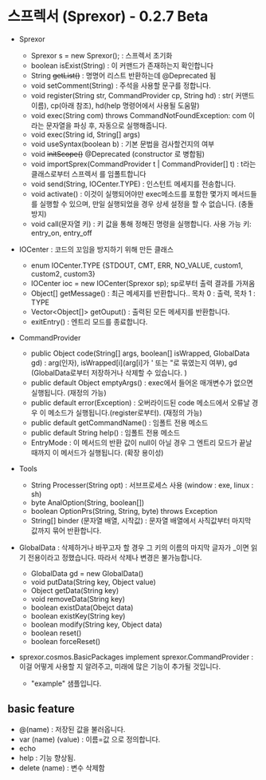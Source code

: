 # 스프렉서 (Sprexor) - 0.2.7 Beta
- Sprexor
  - Sprexor s = new Sprexor(); : 스프렉서 초기화
  - boolean isExist(String) : 이 커맨드가 존재하는지 확인합니다
  - String ~~getList()~~ : 명명어 리스트 반환하는데 @Deprecated 됨
  - void setComment(String) : 주석을 사용할 문구를 정합니다.
  - void register(String str, CommandProvider cp, String hd) : str( 커맨드 이름), cp(아래 참조), hd(help 명령어에서 사용될 도움말)
  - void exec(String com) throws CommandNotFoundException: com 이라는 문자열을 파싱 후, 자동으로 실행해줍니다.
  - void exec(String id, String[] args)
  - void useSyntax(boolean b) : 기본 문법을 검사할건지의 여부
  - void ~~initScope()~~ @Deprecated (constructor 로 병합됨)
  - void importSprex(CommandProvider t | CommandProvider[] t) : t라는 클래스로부터 스프렉서 를 임폴트합니다
  - void send(String, IOCenter.TYPE) : 인스턴트 메세지를 전송합니다.
  - void activate() : 이것이 실행되어야만 exec메소드를 포함한 몇가지 메서드들를 실행할 수 있으며, 만일 실행되었을 경우 상세 설정을 할 수 없습니다. (충돌 방지)
  - void call(문자열 키) : 키 값을 통해 정해진 명령을 실행합니다. 사용 가능 키: entry_on, entry_off

 - IOCenter : 코드의 꼬임을 방지하기 위해 만든 클래스
   - enum IOCenter.TYPE {STDOUT, CMT, ERR, NO_VALUE, custom1, custom2, custom3}
   - IOCenter ioc = new IOCenter(Sprexor sp); sp로부터 출력 결과를 가져옴
   - Object[] getMessage() : 최근 메세지를 반환합니다.. 목차 0 : 출력, 목차 1 : TYPE
   - Vector<Object[]> getOuput() : 출력된 모든 메세지를 반환합니다.
   - exitEntry() : 엔트리 모드를 종료합니다. 
 
  - CommandProvider
    - public Object code(String[] args, boolean[] isWrapped, GlobalData gd) : arg(인자), isWrapped[i](arg[i]가 ' 또는 "로 묶였는지 여부), gd (GlobalData로부터 저장하거나 삭제할 수 있습니다. )
    - public default Object emptyArgs() : exec에서 들어온 매개변수가 없으면 실행됩니다. (재정의 가능)
    - public default error(Exception) : 오버라이드된 code 메소드에서 오류날 경우 이 메소드가 실행됩니다.(register로부터). (재정의 가능)
    - public default getCommandName() : 임폴트 전용 메소드
    - public default String help() : 임폴트 전용 메소드
    - EntryMode : 이 메서드의 반환 값이 null이 아닐 경우 그 엔트리 모드가 끝날 때까지 이 메서드가 실행됩니다. (확장 용이성)

  - Tools
    - String Processer(String opt) : 서브프로세스 사용 (window : exe, linux : sh)
    - byte AnalOption(String, boolean[])
    - boolean OptionPrs(String, String, byte) throws Exception
    - String[] binder (문자열 배열, 시작값) : 문자열 배열에서 사직값부터 마지막 값까지 묶어 반환합니다.
    
  - GlobalData : 삭제하거나 바꾸고자 할 경우 그 키의 이름의 마지막 글자가 _이면 읽기 전용이라고 정했습니다. 따라서 삭제나 변경은 불가능합니다.
    - GlobalData gd = new GlobalData()
    - void putData(String key, Object value)
    - Object getData(String key)
    - void removeData(String key)
    - boolean existData(Obejct data)
    - boolean existKey(String key)
    - boolean modify(String key, Object data)
    - boolean reset()
    - boolean forceReset()
    
  - sprexor.cosmos.BasicPackages implement sprexor.CommandProvider : 이걸 어떻게 사용할 지 알려주고, 미래에 많은 기능이 추가될 것입니다.
    - "example" 샘플입니다.

## basic feature
  - @(name) :  저장된 값을 불러옵니다.
  - var (name) (value) : 이름=값 으로 정의합니다.
  - echo
  - help : 기능 향상됨.
  - delete (name) : 변수 삭제함
<br>
